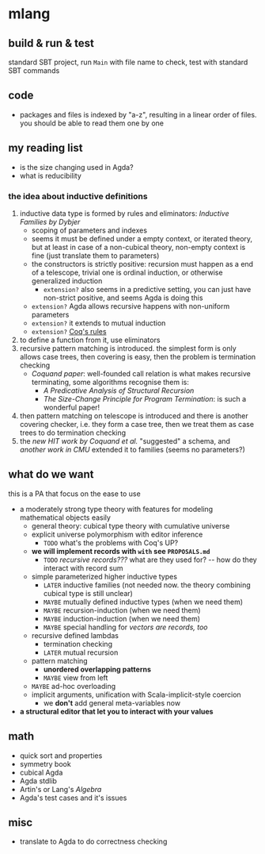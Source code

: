 
# mlang

## build & run & test

standard SBT project, run `Main` with file name to check, test with standard SBT commands

## code

* packages and files is indexed by "a-z", resulting in a linear order of files. you 
should be able to read them one by one

## my reading list


* is the size changing used in Agda?
* what is reducibility

### the idea about inductive definitions

1. inductive data type is formed by rules and eliminators: *Inductive Families by Dybjer*
    * scoping of parameters and indexes
    * seems it must be defined under a empty context, or iterated theory, but at least in case of a non-cubical theory, non-empty context is fine (just translate them to parameters)
    * the constructors is strictly positive: recursion must happen as a end of a telescope, trivial one is ordinal induction, or otherwise generalized induction
        * `extension?` also seems in a predictive setting, you can just have non-strict positive, and seems Agda is doing this
    * `extension?` Agda allows recursive happens with non-uniform parameters
    * `extension?` it extends to mutual induction
    * `extension?` [Coq's rules](https://coq.inria.fr/refman/language/cic.html#well-formed-inductive-definitions)
2. to define a function from it, use eliminators
3. recursive pattern matching is introduced. the simplest form is only allows case trees, then covering is easy, then the problem is termination checking
    * *Coquand paper*: well-founded call relation is what makes recursive terminating, some algorithms recognise them is:
       * *A Predicative Analysis of Structural Recursion*
       * *The Size-Change Principle for Program Termination*: is such a wonderful paper!
4. then pattern matching on telescope is introduced and there is another covering checker, i.e. they form a case tree, then we treat them as case trees to do termination checking
5. the *new HIT work by Coquand et al.* "suggested" a schema, and *another work in CMU* extended it to families (seems no parameters?)


## what do we want

this is a PA that focus on the ease to use
* a moderately strong type theory with features for modeling mathematical objects easily
    * general theory: cubical type theory with cumulative universe
    * explicit universe polymorphism with editor inference
        * `TODO` what's the problems with Coq's UP?
    * **we will implement records with `with` see `PROPOSALS.md`**
        * `TODO` *recursive records???* what are they used for? -- how do they interact with record sum
    * simple parameterized higher inductive types
        * `LATER` inductive families (not needed now. the theory combining cubical type is still unclear)
        * `MAYBE` mutually defined inductive types (when we need them)
        * `MAYBE` recursion-induction (when we need them)
        * `MAYBE` induction-induction (when we need them)
        * `MAYBE` special handling for *vectors are records, too*
    * recursive defined lambdas
        * termination checking
        * `LATER` mutual recursion
    * pattern matching
        * **unordered overlapping patterns**
        * `MAYBE` view from left
    * `MAYBE` ad-hoc overloading
    * implicit arguments, unification with Scala-implicit-style coercion
        * we **don't** add general meta-variables now
* **a structural editor that let you to interact with your values**


## math

* quick sort and properties
* symmetry book
* cubical Agda
* Agda stdlib
* Artin's or Lang's *Algebra*
* Agda's test cases and it's issues


## misc

* translate to Agda to do correctness checking